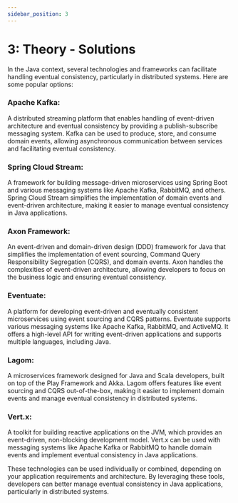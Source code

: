 ```yaml
---
sidebar_position: 3
---
```


# 3: Theory - Solutions

In the Java context, several technologies and frameworks can facilitate handling eventual consistency, particularly in 
distributed systems. Here are some popular options:

### Apache Kafka:
A distributed streaming platform that enables handling of event-driven architecture and eventual 
consistency by providing a publish-subscribe messaging system. Kafka can be used to produce, store, and consume domain 
events, allowing asynchronous communication between services and facilitating eventual consistency.

### Spring Cloud Stream:
A framework for building message-driven microservices using Spring Boot and various messaging 
systems like Apache Kafka, RabbitMQ, and others. Spring Cloud Stream simplifies the implementation of domain events 
and event-driven architecture, making it easier to manage eventual consistency in Java applications.

### Axon Framework:
An event-driven and domain-driven design (DDD) framework for Java that simplifies the 
implementation of event sourcing, Command Query Responsibility Segregation (CQRS), and domain events. Axon handles the 
complexities of event-driven architecture, allowing developers to focus on the business logic and ensuring eventual 
consistency.

### Eventuate: 
A platform for developing event-driven and eventually consistent microservices using event sourcing and 
CQRS patterns. Eventuate supports various messaging systems like Apache Kafka, RabbitMQ, and ActiveMQ. It offers a high-level
API for writing event-driven applications and supports multiple languages, including Java.

### Lagom: 
A microservices framework designed for Java and Scala developers, built on top of the Play Framework and Akka. 
Lagom offers features like event sourcing and CQRS out-of-the-box, making it easier to implement domain events and 
manage eventual consistency in distributed systems.

### Vert.x:
A toolkit for building reactive applications on the JVM, which provides an event-driven, non-blocking 
development model. Vert.x can be used with messaging systems like Apache Kafka or RabbitMQ to handle domain events and 
implement eventual consistency in Java applications.

These technologies can be used individually or combined, depending on your application requirements and architecture. 
By leveraging these tools, developers can better manage eventual consistency in Java applications, particularly in 
distributed systems.